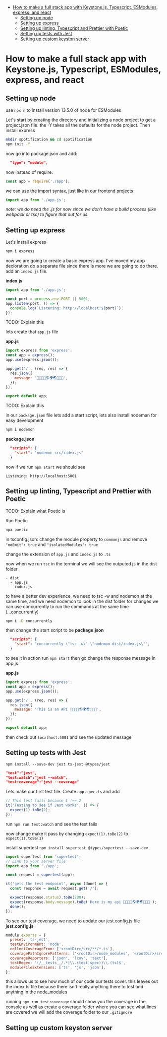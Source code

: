 - [How to make a full stack app with Keystone.js, Typescript, ESModules, express, and react](#how-to-make-a-full-stack-app-with-keystonejs-typescript-esmodules-express-and-react)
  - [Setting up node](#setting-up-node)
  - [Setting up express](#setting-up-express)
  - [Setting up linting, Typescript and Prettier with Poetic](#setting-up-linting-typescript-and-prettier-with-poetic)
  - [Setting up tests with Jest](#setting-up-tests-with-jest)
  - [Setting up custom keyston server](#setting-up-custom-keyston-server)

# How to make a full stack app with Keystone.js, Typescript, ESModules, express, and react

## Setting up node

use `npx n` to install version 13.5.0 of node for ESModules

Let's start by creating the directory and initializing a node project to get a project.json file. the -Y takes all the defaults for the node project. Then install express

```bash
mkdir spotification && cd spotification
npm init -Y
```

now go into package.json and add:

```json
  "type": "module",
```

now instead of require:

```js
const app = require('./app');
```

we can use the import syntax, just like in our frontend projects

```js
import app from './app.js';
```

_note: we do need the .js for now since we don't have a build process (like webpack or tsc) to figure that out for us._

## Setting up express

Let's install express

```bash
npm i express
```

now we are going to create a basic express app. I've moved my app decloration do a separate file since there is more we are going to do there.
add an `index.js` file.

**index.js**

```js
import app from './app.js';

const port = process.env.PORT || 5001;
app.listen(port, () => {
  console.log(`Listening: http://localhost:${port}`);
});
```

TODO: Explain this

lets create that `app.js` file

**app.js**

```js
import express from 'express';
const app = express();
app.use(express.json());

app.get('/', (req, res) => {
  res.json({
    message: '🦄🌈✨👋🌎🌍🌏✨🌈🦄',
  });
});

export default app;
```

TODO: Explain this

in our `package.json` file lets add a start script, lets also install nodeman for easy development

```bash
npm i nodemon
```

**package.json**

```json
  "scripts": {
    "start": "nodemon src/index.js"
  }
```

now if we run `npm start` we should see

```
Listening: http://localhost:5001
```

## Setting up linting, Typescript and Prettier with Poetic

TODO: Explain what Poetic is

Run Poetic

```bash
npx poetic
```

in tsconfig.json:
change the module property to `commonjs` and remove `"noEmit": true` and `"isolatedModules": true`

change the extension of `app.js` and `index.js` to `.ts`

now when we run `tsc` in the terminal we will see the outputed js in the dist folder

```
- dist
  - app.js
  - index.js
```

to have a better dev experience, we need to tsc -w and nodemon at the same time, and we need nodemon to look in the dist folder for changes
we can use concurrently to run the commands at the same time (...concurrently)

```bash
npm i -D concurrently
```

then change the start script to be
**package.json**

```json
  "scripts": {
    "start": "concurrently \"tsc -w\" \"nodemon dist/index.js\"",
  }
```

to see it in action run `npm start` then go change the response message in app.js

**app.js**

```js
import express from 'express';
const app = express();
app.use(express.json());

app.get('/', (req, res) => {
  res.json({
    message: 'This is an API 🦄🌈✨👋🌎🌍🌏✨🌈🦄',
  });
});

export default app;
```

then check out `localhost:5001` and see the updated message

## Setting up tests with Jest

`npm install --save-dev jest ts-jest @types/jest`

```json
"test":"jest",
"test:watch":"jest --watch",
"test:coverage":"jest --coverage"
```

Lets make our first test file. Create `app.spec.ts`
and add

```js
// This test fails because 1 !== 2
it('Testing to see if Jest works', () => {
  expect(1).toBe(2);
});
```

run `npm run test:watch` and see the test fails

now change make it pass by changing `expect(1).toBe(2)` to `expect(1).toBe(1)`

install supertest
`npm install supertest @types/supertest --save-dev`

```js
import supertest from 'supertest';
// Link to your server file
import app from './app';

const request = supertest(app);

it('gets the test endpoint', async (done) => {
  const response = await request.get('/');

  expect(response.status).toBe(200);
  expect(response.body.message).toBe('Here is my api 🦄🌈✨👋🌎🌍🌏✨🌈🦄');
  done();
});
```

To see our test coverage, we need to update our jest.config.js file
**jest.config.js**

```js
module.exports = {
  preset: 'ts-jest',
  testEnvironment: 'node',
  collectCoverageFrom: ['<rootDir>/src/**/*.ts'],
  coveragePathIgnorePatterns: ['<rootDir>/node_modules', '<rootDir>/src/index.ts'],
  coverageReporters: ['json', 'lcov', 'text'],
  testRegex: '(/__tests__/.*|\\.(test|spec))\\.(ts)$',
  moduleFileExtensions: ['ts', 'js', 'json'],
};
```

this allows us to see how much of our code our tests cover.
this leaves out the index.ts file because there isn't really anything there to test and anything in the node_modules

running `npm run test:coverage` should show you the coverage in the console as well as create a coverage folder where you can see what lines are covered
we will add the coverage folder to our `.gitignore`

## Setting up custom keyston server
